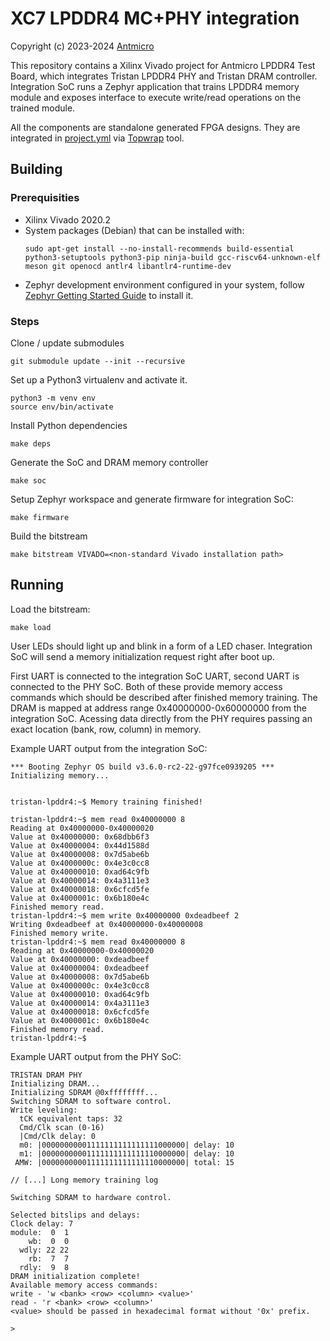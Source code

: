 # XC7 LPDDR4 MC+PHY integration

Copyright (c) 2023-2024 [Antmicro](https://antmicro.com)

This repository contains a Xilinx Vivado project for Antmicro LPDDR4 Test Board, which integrates Tristan LPDDR4 PHY and Tristan DRAM controller. Integration SoC runs a Zephyr application that trains LPDDR4 memory module and exposes interface to execute write/read operations on the trained module.

All the components are standalone generated FPGA designs. They are integrated in [project.yml](topwrap/project.yml) via [Topwrap](https://github.com/antmicro/topwrap) tool.

## Building

### Prerequisities

 - Xilinx Vivado 2020.2
 - System packages (Debian) that can be installed with:
   ```
   sudo apt-get install --no-install-recommends build-essential python3-setuptools python3-pip ninja-build gcc-riscv64-unknown-elf meson git openocd antlr4 libantlr4-runtime-dev
   ```
 - Zephyr development environment configured in your system, follow [Zephyr Getting Started Guide](https://docs.zephyrproject.org/latest/develop/getting_started/index.html) to install it.

### Steps

Clone / update submodules
```
git submodule update --init --recursive
```

Set up a Python3 virtualenv and activate it.
```
python3 -m venv env
source env/bin/activate
```

Install Python dependencies
```
make deps
```

Generate the SoC and DRAM memory controller
```
make soc
```

Setup Zephyr workspace and generate firmware for integration SoC:
```
make firmware
```

Build the bitstream
```
make bitstream VIVADO=<non-standard Vivado installation path>
```

## Running

Load the bitstream:
```
make load
```
User LEDs should light up and blink in a form of a LED chaser. Integration SoC will send a memory initialization request right after boot up.

First UART is connected to the integration SoC UART, second UART is connected to the PHY SoC. Both of these provide memory access commands which should be described after finished memory training. The DRAM is mapped at address range 0x40000000-0x60000000 from the integration SoC. Acessing data directly from the PHY requires passing an exact location (bank, row, column) in memory.

Example UART output from the integration SoC:
```
*** Booting Zephyr OS build v3.6.0-rc2-22-g97fce0939205 ***
Initializing memory...


tristan-lpddr4:~$ Memory training finished!

tristan-lpddr4:~$ mem read 0x40000000 8
Reading at 0x40000000-0x40000020
Value at 0x40000000: 0x68dbb6f3
Value at 0x40000004: 0x44d1588d
Value at 0x40000008: 0x7d5abe6b
Value at 0x4000000c: 0x4e3c0cc8
Value at 0x40000010: 0xad64c9fb
Value at 0x40000014: 0x4a3111e3
Value at 0x40000018: 0x6cfcd5fe
Value at 0x4000001c: 0x6b180e4c
Finished memory read.
tristan-lpddr4:~$ mem write 0x40000000 0xdeadbeef 2
Writing 0xdeadbeef at 0x40000000-0x40000008
Finished memory write.
tristan-lpddr4:~$ mem read 0x40000000 8
Reading at 0x40000000-0x40000020
Value at 0x40000000: 0xdeadbeef
Value at 0x40000004: 0xdeadbeef
Value at 0x40000008: 0x7d5abe6b
Value at 0x4000000c: 0x4e3c0cc8
Value at 0x40000010: 0xad64c9fb
Value at 0x40000014: 0x4a3111e3
Value at 0x40000018: 0x6cfcd5fe
Value at 0x4000001c: 0x6b180e4c
Finished memory read.
tristan-lpddr4:~$
```

Example UART output from the PHY SoC:
```
TRISTAN DRAM PHY
Initializing DRAM...
Initializing SDRAM @0xffffffff...
Switching SDRAM to software control.
Write leveling:
  tCK equivalent taps: 32
  Cmd/Clk scan (0-16)
  |Cmd/Clk delay: 0
  m0: |00000000001111111111111111000000| delay: 10
  m1: |00000000001111111111111110000000| delay: 10
 AMW: |00000000001111111111111110000000| total: 15

// [...] Long memory training log

Switching SDRAM to hardware control.

Selected bitslips and delays:
Clock delay: 7
module:  0  1
    wb:  0  0
  wdly: 22 22
    rb:  7  7
  rdly:  9  8
DRAM initialization complete!
Available memory access commands:
write - 'w <bank> <row> <column> <value>'
read - 'r <bank> <row> <column>'
<value> should be passed in hexadecimal format without '0x' prefix.

>
```
